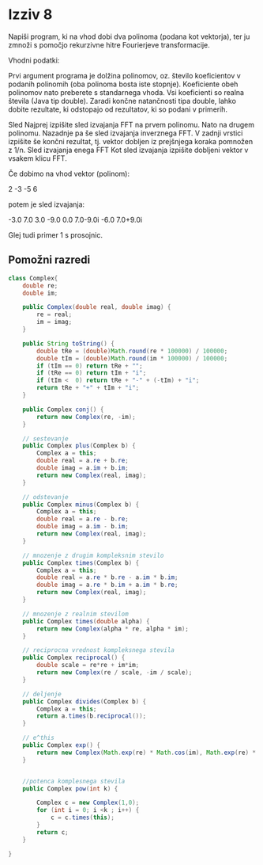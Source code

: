 # Izziv 8

Napiši program, ki na vhod dobi dva polinoma (podana kot vektorja), ter ju zmnoži s pomočjo rekurzivne hitre Fourierjeve transformacije.

Vhodni podatki:

Prvi argument programa je dolžina polinomov, oz. število koeficientov v podanih polinomih (oba polinoma bosta iste stopnje).
Koeficiente obeh polinomov nato preberete s standarnega vhoda. Vsi koeficienti so realna števila (Java tip double).
Zaradi končne natančnosti tipa double, lahko dobite rezultate, ki odstopajo od rezultatov, ki so podani v primerih.

Sled
Najprej izpišite sled izvajanja FFT na prvem polinomu.
Nato na drugem polinomu.
Nazadnje pa še sled izvajanja inverznega FFT.
V zadnji vrstici izpišite še končni rezultat, tj. vektor dobljen iz prejšnjega koraka pomnožen z 1/n.
Sled izvajanja enega FFT
Kot sled izvajanja izpišite dobljeni vektor v vsakem klicu FFT.

Če dobimo na vhod vektor (polinom):

 2 -3 -5 6  

potem je sled izvajanja:

-3.0 7.0 
3.0 -9.0 
0.0 7.0-9.0i -6.0 7.0+9.0i

Glej tudi primer 1 s prosojnic.

## Pomožni razredi

```java
class Complex{
	double re;
	double im;

    public Complex(double real, double imag) {
        re = real;
        im = imag;
    }

    public String toString() {
    	double tRe = (double)Math.round(re * 100000) / 100000;
    	double tIm = (double)Math.round(im * 100000) / 100000;
        if (tIm == 0) return tRe + "";
        if (tRe == 0) return tIm + "i";
        if (tIm <  0) return tRe + "-" + (-tIm) + "i";
        return tRe + "+" + tIm + "i";
    }

	public Complex conj() {
		return new Complex(re, -im);
	}

    // sestevanje
    public Complex plus(Complex b) {
        Complex a = this;
        double real = a.re + b.re;
        double imag = a.im + b.im;
        return new Complex(real, imag);
    }

    // odstevanje
    public Complex minus(Complex b) {
        Complex a = this;
        double real = a.re - b.re;
        double imag = a.im - b.im;
        return new Complex(real, imag);
    }

    // mnozenje z drugim kompleksnim stevilo
    public Complex times(Complex b) {
        Complex a = this;
        double real = a.re * b.re - a.im * b.im;
        double imag = a.re * b.im + a.im * b.re;
        return new Complex(real, imag);
    }

    // mnozenje z realnim stevilom
    public Complex times(double alpha) {
        return new Complex(alpha * re, alpha * im);
    }

    // reciprocna vrednost kompleksnega stevila
    public Complex reciprocal() {
        double scale = re*re + im*im;
        return new Complex(re / scale, -im / scale);
    }

    // deljenje
    public Complex divides(Complex b) {
        Complex a = this;
        return a.times(b.reciprocal());
    }

    // e^this
    public Complex exp() {
        return new Complex(Math.exp(re) * Math.cos(im), Math.exp(re) * Math.sin(im));
    }


    //potenca komplesnega stevila
    public Complex pow(int k) {

    	Complex c = new Complex(1,0);
    	for (int i = 0; i <k ; i++) {
			c = c.times(this);
		}
    	return c;
    }

}
```